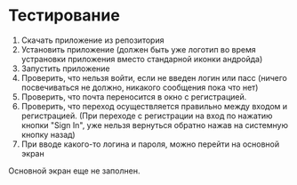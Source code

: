 Тестирование
============

1. Скачать приложение из репозитория
2. Установить приложение (должен быть уже логотип во время устрановки приложения вместо стандарной иконки андройда)
3. Запустить приложение
4. Проверить, что нельзя войти, если не введен логин или пасс (ничего посвечиваться не должно, никакого сообщения пока что нет)
5. Проверить, что почта переносится в окно с регистрацией.
6. Проверить, что переход осуществляется правильно между входом и регистрацией. (При переходе с регистрации на вход по нажатию кнопки "Sign In", уже нельзя вернуться обратно нажав на системную кнопку назад)
7. При вводе какого-то логина и пароля, можно перейти на основной экран

Основной экран еще не заполнен.

